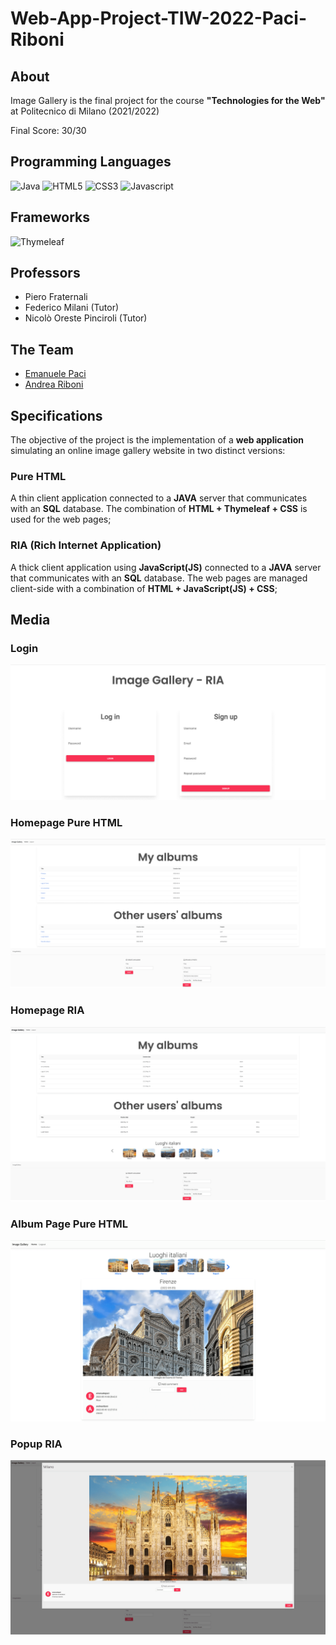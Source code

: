 # Web-App-Project-TIW-2022-Paci-Riboni

## About

Image Gallery is the final project for the course **"Technologies for the Web"** at Politecnico di Milano (2021/2022)

Final Score: 30/30

## Programming Languages 

![Java](https://img.shields.io/badge/java-%23ED8B00.svg?&style=for-the-badge&logo=java&logoColor=white)
![HTML5](https://img.shields.io/badge/html5%20-%23E34F26.svg?&style=for-the-badge&logo=html5&logoColor=white)
![CSS3](https://img.shields.io/badge/css3%20-%231572B6.svg?&style=for-the-badge&logo=css3&logoColor=white)
![Javascript](https://img.shields.io/badge/javascript%20-%23323330.svg?&style=for-the-badge&logo=javascript&logoColor=%23F7DF1)

## Frameworks
![Thymeleaf](https://img.shields.io/badge/Thymeleaf-%23005C0F.svg?style=for-the-badge&logo=Thymeleaf&logoColor=white)

## Professors

* Piero Fraternali
* Federico Milani (Tutor)
* Nicolò Oreste Pinciroli (Tutor)

## The Team

* [Emanuele Paci](https://github.com/emanuelePaci)
* [Andrea Riboni](https://github.com/AndreaRiboni)

## Specifications

The objective of the project is the implementation of a **web application** simulating an online image gallery website in two distinct versions:
### Pure HTML
A thin client application connected to a **JAVA** server that communicates with an **SQL** database. The combination of **HTML + Thymeleaf + CSS** is used for the web pages;
### RIA (Rich Internet Application)
A thick client application using **JavaScript(JS)** connected to a **JAVA** server that communicates with an **SQL** database. The web pages are managed client-side with a combination of **HTML + JavaScript(JS) + CSS**;

## Media
### Login
![](screenshots//LoginRIA.png) 

### Homepage Pure HTML
![](screenshots//HomePure.png) 

### Homepage RIA
![](screenshots//HomeRIA.png) 

### Album Page Pure HTML
![](screenshots//AlbumPure.png) 

### Popup RIA
![](screenshots//PopupRIA.png) 
